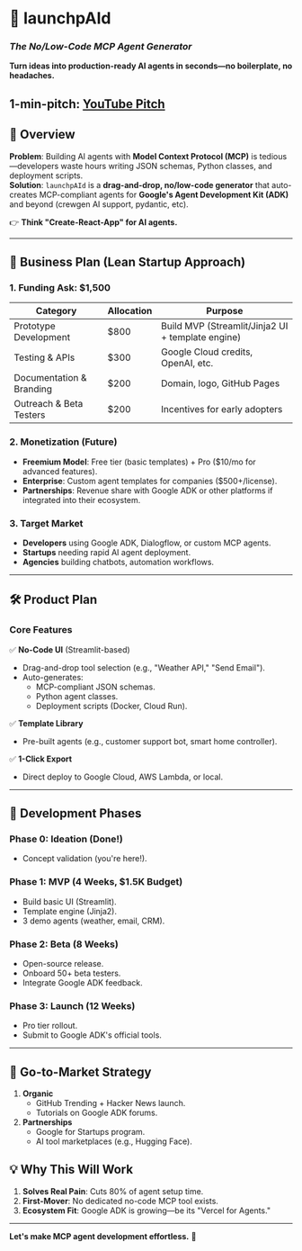 # **🚀 launchpAId**  
### *The No/Low-Code MCP Agent Generator*  
**Turn ideas into production-ready AI agents in seconds—no boilerplate, no headaches.**  

**1-min-pitch**: [YouTube Pitch](https://youtu.be/R9m-9FPKB0M)  
---

## **📌 Overview**  
**Problem**: Building AI agents with **Model Context Protocol (MCP)** is tedious—developers waste hours writing JSON schemas, Python classes, and deployment scripts.  
**Solution**: `launchpAId` is a **drag-and-drop, no/low-code generator** that auto-creates MCP-compliant agents for **Google's Agent Development Kit (ADK)** and beyond (crewgen AI support, pydantic, etc).  

👉 **Think "Create-React-App" for AI agents.**  

---

## **🎯 Business Plan (Lean Startup Approach)**  
### **1. Funding Ask: $1,500**  
| Category          | Allocation       | Purpose |
|------------------|----------------|---------|
| Prototype Development | $800 | Build MVP (Streamlit/Jinja2 UI + template engine) |
| Testing & APIs | $300 | Google Cloud credits, OpenAI, etc. |
| Documentation & Branding | $200 | Domain, logo, GitHub Pages |
| Outreach & Beta Testers | $200 | Incentives for early adopters |

### **2. Monetization (Future)**  
- **Freemium Model**: Free tier (basic templates) + Pro ($10/mo for advanced features).  
- **Enterprise**: Custom agent templates for companies ($500+/license).  
- **Partnerships**: Revenue share with Google ADK or other platforms if integrated into their ecosystem.  

### **3. Target Market**  
- **Developers** using Google ADK, Dialogflow, or custom MCP agents.  
- **Startups** needing rapid AI agent deployment.  
- **Agencies** building chatbots, automation workflows.  

---

## **🛠️ Product Plan**  
### **Core Features**  
✅ **No-Code UI** (Streamlit-based)  
- Drag-and-drop tool selection (e.g., "Weather API," "Send Email").  
- Auto-generates:  
  - MCP-compliant JSON schemas.  
  - Python agent classes.  
  - Deployment scripts (Docker, Cloud Run).  

✅ **Template Library**  
- Pre-built agents (e.g., customer support bot, smart home controller).  

✅ **1-Click Export**  
- Direct deploy to Google Cloud, AWS Lambda, or local.  

---

## **📅 Development Phases**  
### **Phase 0: Ideation (Done!)**  
- Concept validation (you're here!).  

### **Phase 1: MVP (4 Weeks, $1.5K Budget)**  
- Build basic UI (Streamlit).  
- Template engine (Jinja2).  
- 3 demo agents (weather, email, CRM).  

### **Phase 2: Beta (8 Weeks)**  
- Open-source release.  
- Onboard 50+ beta testers.  
- Integrate Google ADK feedback.  

### **Phase 3: Launch (12 Weeks)**  
- Pro tier rollout.  
- Submit to Google ADK's official tools.  

---

## **🌱 Go-to-Market Strategy**  
1. **Organic**  
   - GitHub Trending + Hacker News launch.  
   - Tutorials on Google ADK forums.  
2. **Partnerships**  
   - Google for Startups program.  
   - AI tool marketplaces (e.g., Hugging Face).


## **💡 Why This Will Work**  
1. **Solves Real Pain**: Cuts 80% of agent setup time.  
2. **First-Mover**: No dedicated no-code MCP tool exists.  
3. **Ecosystem Fit**: Google ADK is growing—be its "Vercel for Agents."  

---

**Let's make MCP agent development effortless.** 🚀  

